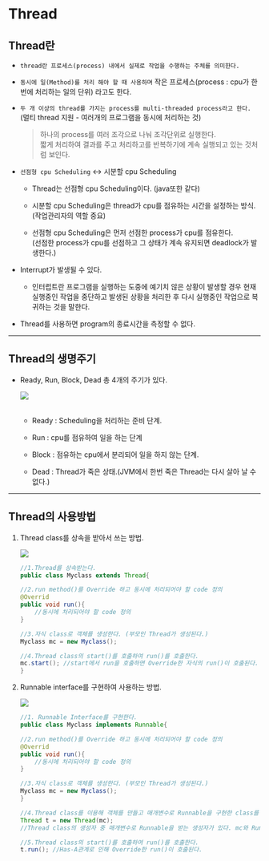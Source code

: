 Thread
===

## Thread란

* `thread란 프로세스(process) 내에서 실제로 작업을 수행하는 주체를 의미한다.`

* `동시에 일(Method)를 처리 해야 할 때 사용하며` 작은 프로세스(process : cpu가 한번에 처리하는 일의 단위) 라고도 한다.

* `두 개 이상의 thread를 가지는 process를 multi-threaded process라고 한다.` (멀티 thread 지원 - 여러개의 프로그램을 동시에 처리하는 것)
    >하나의 process를 여러 조각으로 나눠 조각단위로 실행한다. <br>짧게 처리하여 결과를 주고 처리하고를 반복하기에 계속 실행되고 있는 것처럼 보인다.

* `선점형 cpu Scheduling` <-> 시분할 cpu Scheduling

    * Thread는 선점형 cpu Scheduling이다. (java또한 같다)

    * 시분할 cpu Scheduling은 thread가 cpu를 점유하는 시간을 설정하는 방식. <br>(작업관리자의 역할 중요)

    * 선점형 cpu Scheduling은 먼저 선점한 process가 cpu를 점유한다.<br>
     (선점한 process가 cpu를 선점하고 그 상태가 계속 유지되면 deadlock가 발생한다.)

* Interrupt가 발생될 수 있다.

    * 인터럽트란 프로그램을 실행하는 도중에 예기치 않은 상황이 발생할 경우 현재 실행중인 작업을 중단하고 발생된 상황을 처리한 후 다시 실행중인 작업으로 복귀하는 것을 말한다.

* Thread를 사용하면 program의 종료시간을 측정할 수 없다.


---

## Thread의 생명주기

* Ready, Run, Block, Dead 총 4개의 주기가 있다.

    <img src = https://user-images.githubusercontent.com/74294325/101594981-fac7ae00-3a35-11eb-8863-1d5550d0d6a4.png>
    <br>
    <br>

    * Ready : Scheduling을 처리하는 준비 단계.

    * Run : cpu를 점유하여 일을 하는 단계

    * Block : 점유하는 cpu에서 분리되어 일을 하지 않는 단계.

    * Dead : Thread가 죽은 상태.(JVM에서 한번 죽은 Thread는 다시 살아 날 수 없다.)

---

## Thread의 사용방법

1. Thread class를 상속을 받아서 쓰는 방법.

    <img src =https://user-images.githubusercontent.com/74294325/101603835-7bd97200-3a43-11eb-91df-c0b5635105e9.png>


    ```java
    //1.Thread를 상속받는다.
    public class Myclass extends Thread{

    //2.run method()를 Override 하고 동시에 처리되어야 할 code 정의
    @Overrid
    public void run(){
        //동시에 처리되어야 할 code 정의
    }

    //3.자식 class로 객체를 생성한다. (부모인 Thread가 생성된다.)
    Myclass mc = new Myclass();

    //4.Thread class의 start()를 호출하여 run()를 호출한다.
    mc.start(); //start에서 run을 호출하면 Override한 자식의 run()이 호출된다.
    }
    ```


2. Runnable interface를 구현하여 사용하는 방법.

    <img src = https://user-images.githubusercontent.com/74294325/101603988-ae836a80-3a43-11eb-962c-45b95f0971fa.png>
    

    ```java
    //1. Runnable Interface를 구현한다.
    public class Myclass implements Runnable{

    //2.run method()를 Override 하고 동시에 처리되어야 할 code 정의
    @Overrid
    public void run(){
        //동시에 처리되어야 할 code 정의
    }
    
    //3.자식 class로 객체를 생성한다. (부모인 Thread가 생성된다.)
    Myclass mc = new Myclass();
    }

    //4.Thread class를 이용해 객체를 만들고 매개변수로 Runnable을 구현한 class를 넣어준다.
    Thread t = new Thread(mc); 
    //Thread class의 생성자 중 매개변수로 Runnable을 받는 생성자가 있다. mc와 Runnable은 is-a관계

    //5.Thread class의 start()를 호출하여 run()를 호출한다.
    t.run(); //Has-A관계로 인해 Override한 run()이 호출된다.
    ```
